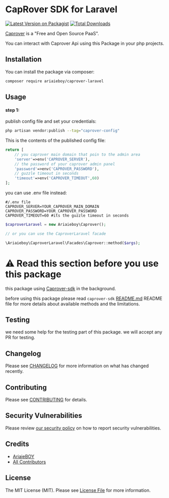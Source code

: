 # CapRover SDK for Laravel

[![Latest Version on Packagist](https://img.shields.io/packagist/v/ariaieboy/caprover-laravel.svg?style=flat-square)](https://packagist.org/packages/ariaieboy/caprover-laravel)
[![Total Downloads](https://img.shields.io/packagist/dt/ariaieboy/caprover-laravel.svg?style=flat-square)](https://packagist.org/packages/ariaieboy/caprover-laravel)


[Caprover](https://github.com/caprover/caprover) is a "Free and Open Source PaaS".

You can interact with Caprover Api using this Package in your php projects.

## Installation

You can install the package via composer:

```bash
composer require ariaieboy/caprover-laravel
```

## Usage

#### step 1:

publish config file and set your credentials:

```bash
php artisan vendor:publish --tag="caprover-config"
```

This is the contents of the published config file:

```php
return [
    // you caprover main domain that poin to the admin area
    'server'=>env('CAPROVER_SERVER'),
    // the password of your caprover admin panel
    'password'=>env('CAPROVER_PASSWORD'),
    // guzzle timeout in seconds
    'timeout'=>env('CAPROVER_TIMEOUT',60)
];
```
you can use .env file instead:

```dotenv
#/.env file
CAPROVER_SERVER=YOUR_CAPROVER_MAIN_DOMAIN
CAPROVER_PASSWORD=YOUR_CAPROVER_PASSWORD
CAPROVER_TIMEOUT=60 #its the guzzle timeout in seconds
```

```php
$caproverLaravel = new Ariaieboy\Caprover();

// or you can use the CaproverLaravel facade

\Ariaieboy\CaproverLaravel\Facades\Caprover::method($args);
```
# ⚠️ Read this section before you use this package

this package using [Caprover-sdk](https://github.com/ariaieboy/caprover-sdk) in the background.

before using this package please read `caprover-sdk` [README.md](https://github.com/ariaieboy/caprover-sdk/tree/main#readme) README file for more details about available methods
and the limitations.

## Testing

we need some help for the testing part of this package. we will accept any PR for testing.


## Changelog

Please see [CHANGELOG](CHANGELOG.md) for more information on what has changed recently.

## Contributing

Please see [CONTRIBUTING](.github/CONTRIBUTING.md) for details.

## Security Vulnerabilities

Please review [our security policy](../../security/policy) on how to report security vulnerabilities.

## Credits

- [AriaieBOY](https://github.com/ariaieboy)
- [All Contributors](../../contributors)

## License

The MIT License (MIT). Please see [License File](LICENSE.md) for more information.
